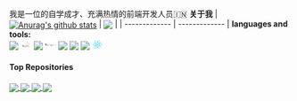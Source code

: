 我是一位的自学成才、充满热情的前端开发人员🇮🇳
**关于我**
| <a href="#"><img align="center" src="https://github-readme-stats.vercel.app/api?username=LaoTianXin&show_icons=true&theme=buefy&hide_border=true" alt="Anurag's github stats" /></a> | <a href="#"><img align="center" src="https://github-readme-stats.vercel.app/api/top-langs/?username=LaoTianXin&layout=compact&theme=buefy&hide_border=true" /></a> |
| ------------- | ------------- |
**languages and tools:**  
<code><img height="20" src="https://raw.githubusercontent.com/rfyiamcool/golang_logo/3478773144ed1d8fe4081f205933752631529e9f/svg/golang_3.svg"></code>
<code><img height="20" src="https://raw.githubusercontent.com/github/explore/80688e429a7d4ef2fca1e82350fe8e3517d3494d/topics/mysql/mysql.png?size=40"></code>
<code><img height="20" src="https://github.com/dtm-labs.png?size=40"></code>
<code><img height="20" src="https://raw.githubusercontent.com/github/explore/80688e429a7d4ef2fca1e82350fe8e3517d3494d/topics/mongodb/mongodb.png?size=48"></code>
<code><img height="20" src="https://github.com/redis.png?size=40"></code>
<code><img height="20" src="https://github.com/rabbitmq.png?size=40"></code>
<code><img height="20" src="https://github.com/apache.png?size=40"></code>
<code><img height="20" src="https://raw.githubusercontent.com/github/explore/80688e429a7d4ef2fca1e82350fe8e3517d3494d/topics/react/react.png?size=48"></code>
#### Top Repositories
<a href="https://github.com/LaoTianXin/gin-quickstart">
  <img align="center" src="https://github-readme-stats.vercel.app/api/pin/?username=LaoTianXin&repo=gin-quickstart&theme=buefy" />
</a>
<a href="https://github.com/LaoTianXin/gin-vue-admin">
  <img align="center" src="https://github-readme-stats.vercel.app/api/pin/?username=LaoTianXin&repo=gin-vue-admin&theme=buefy" />
</a>
<a href="https://github.com/LaoTianXin/kratos-im">
  <img align="center" src="https://github-readme-stats.vercel.app/api/pin/?username=LaoTianXin&repo=kratos-im&theme=buefy" />
</a>
<a href="https://github.com/tx7do/kratos-transport">
  <img align="center" src="https://github-readme-stats.vercel.app/api/pin/?username=LaoTianXin&repo=kratos-transport&theme=buefy" />
</a>
<br />
<br />
